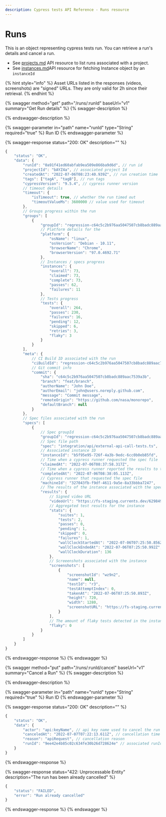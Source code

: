 ```yaml
---
description: Cypress tests API Reference - Runs resource
---
```


# Runs

This is an object representing cypress tests run. You can retrieve a run's details and cancel a run.&#x20;

* See [projects.md](projects.md "mention") API resource to list runs associated with a project.
* See [instances.md](instances.md "mention")API resource for fetching Instance object by an `instanceId`

{% hint style="info" %}
Asset URLs listed in the responses (videos, screenshots) are "signed" URLs. They are only valid for 2h since their retrieval.
{% endhint %}

{% swagger method="get" path="/runs/:runId" baseUrl="v1" summary="Get Run details" %}
{% swagger-description %}

{% endswagger-description %}

{% swagger-parameter in="path" name="runId" type="String" required="true" %}
Run ID
{% endswagger-parameter %}

{% swagger-response status="200: OK" description="" %}
```javascript
{
    "status": "OK",
    "data": {
        "runId": "0a91f41ed60abfab9ea509e866ba9d6d", // run id
        "projectId": "bAYZ4a", // associated project Id
        "createdAt": "2022-07-06T08:23:40.939Z", // run creation time
        "tags": ["tagA", "tagB"], // run tags
        "cypressVersion": "9.5.4", // cypress runner version
        // timeout details
        "timeout": { 
            "isTimeout": true, // whether the run timed out
            "timeoutValueMs": 3600000 // value used for timeout
        },
        // Groups progress within the run
        "groups": [
            {
                "groupId": "regression-c64c5c2b976aa5047507cb8badc889aac7539a3b-2621389820-1",
                // Platform details for the 
                "platform": {
                    "osName": "linux",
                    "osVersion": "Debian - 10.11",
                    "browserName": "Chrome",
                    "browserVersion": "97.0.4692.71"
                },
                // Instances / specs progress
                "instances": {
                    "overall": 73,
                    "claimed": 73,
                    "complete": 73,
                    "passes": 62,
                    "failures": 11
                },
                // Tests progress
                "tests": {
                    "overall": 264,
                    "passes": 230,
                    "failures": 16,
                    "pending": 12,
                    "skipped": 6,
                    "retries": 3,
                    "flaky": 3
                }
            }
        ],
        "meta": {
            // CI Build ID associated with the run
            "ciBuildId": "regression-c64c5c2b976aa5047507cb8badc889aac7539a3b-2621389820-1",
            // Git commit info
            "commit": {
                "sha": "c64c5c2b976aa5047507cb8badc889aac7539a3b",
                "branch": "feat/branch",
                "authorName": "John Doe",
                "authorEmail": "john@users.noreply.github.com",
                "message": "Commit message",
                "remoteOrigin": "https://github.com/nasa/monorepo",
                "defaultBranch": null
            }
        },
        // Spec files associated with the run
        "specs": [
            {
                // Spec groupId
                "groupId": "regression-c64c5c2b976aa5047507cb8badc889aac7539a3b-2621389820-1",
                // Spec file path
                "spec": "integration/api/external-api-call-tests.ts",
                // Associated instance ID
                "instanceId": "b5f95e95-726f-4a3b-9edc-6cc0b0eb85fd",
                // Time when a cypress runner requested the spec file
                "claimedAt": "2022-07-06T08:37:58.317Z",
                // Time when a cypress runner reported the results to the dashboard
                "completedAt": "2022-07-06T08:38:05.113Z",
                // Cypress runner that requested the spec file 
                "machineId": "327043fb-f9df-4611-9a5e-8a33bbba7247",
                // The results of the instance associated with the spec file
                "results": {
                    // Signed video URL 
                    "videoUrl": "https://fs-staging.currents.dev/629849461deb0ae7090f97d1/bf89e79f-af2a-43cb-afba-2575e567f103.mp4?Expires=1657219165&Key-Pair-Id=K1ZNDCCIZ3P4FU&Signature=QYVMeagJ~N~~3YHdSzpRZeCevUolGmUkG5Wr45D3V5ucLdqNnIulSRPoqLMFppKYU9e1AqOXz-7AmCZ-796~17t4RHVfURSdl3Fb4D~ksZ6IcVO6xrnkV8dfJEwZmBcQS8423BqXJ2Xs1VL~XLy~2UOwo4HYEHL5BxgEVtT0HgfUOW5xqopV9MHblDn7Ll0VbCnCJlc5oRjUNXwYjlxkTwe9hKMzaM~5nt82C2O3loMJuc2j0ma2UEPsMSC6zxhI4fhkhD2P-vQ0-Vd2iRLYe6FZnoQ73UIeOkucjGSPnaGTBFi~PoxTZ9ZDMkiCEYfCusYi7HtVM3-~Istbg~JJMw__",
                    // Aggregated test results for the instance
                    "stats": {
                        "suites": 1,
                        "tests": 2,
                        "passes": 0,
                        "pending": 1,
                        "skipped": 0,
                        "failures": 1,
                        "wallClockStartedAt": "2022-07-06T07:25:50.856Z",
                        "wallClockEndedAt": "2022-07-06T07:25:50.992Z",
                        "wallClockDuration": 136
                    },
                    // Screeenshots associated with the instance
                    "screenshots": [
                        {
                            "screenshotId": "wz9n2",
                            "name": null,
                            "testId": "r3",
                            "testAttemptIndex": 0,
                            "takenAt": "2022-07-06T07:25:50.893Z",
                            "height": 720,
                            "width": 1280,
                            "screenshotURL": "https://fs-staging.currents.dev/629849461deb0ae7090f97d1/50d92085-1493-4483-9cfa-07040876d083.png?Expires=1657219165&Key-Pair-Id=K1ZNDCCIZ3P4FU&Signature=HGGQhays0F~nZriOkuUboDQLI67XEyczK8KdVQLjIAVWwfpPSQMe7YA370QP6t7Xg~PviOlFkBLETtVkG1jI3L2FYojOtnyaDYhcpfqG~0z5rQGw9ScRIm8lq8QYaoI8bBFr6cOmji8Zv3~fcjBEHqpFbkC8tmQMJI~QZC~DbgXcS7ta3qwydMUmEu6RGEWnPuz8CGYC1gh3hnYqgsV7GakR~qWzymqJWBZHM~ZW3R9AbHai4T3Makv4OTMVvXXHl9nZdi6CKev4pfklf2O2w5xju1V4y9FVRpgu7FUz4US7atnSJuqteWiZBse8hpG2mDOVetjUiebiBLNIWx12Kw__"
                        }
                    ],
                    // The amount of flaky tests detected in the instance
                    "flaky": 0
                }
            }
        ]
    }
}
```
{% endswagger-response %}
{% endswagger %}

{% swagger method="put" path="/runs/:runId/cancel" baseUrl="v1" summary="Cancel a Run" %}
{% swagger-description %}

{% endswagger-description %}

{% swagger-parameter in="path" name="runId" type="String" required="true" %}
Run ID
{% endswagger-parameter %}

{% swagger-response status="200: OK" description="" %}
```javascript
{
    "status": "OK",
    "data": {
        "actor": "api:keyName", // api key name used to cancel the run
        "canceledAt": "2022-07-07T07:22:13.611Z", // cancellation time
        "reason": "apiRequest", // cancellation reason
        "runId": "9ee42e4b85c02c634fe30b26d728624e" // associated runId
    }
}
```
{% endswagger-response %}

{% swagger-response status="422: Unprocessable Entity" description="The run has been already cancelled" %}
```javascript
{
    "status": "FAILED",
    "error": "Run already cancelled"
}
```
{% endswagger-response %}
{% endswagger %}
